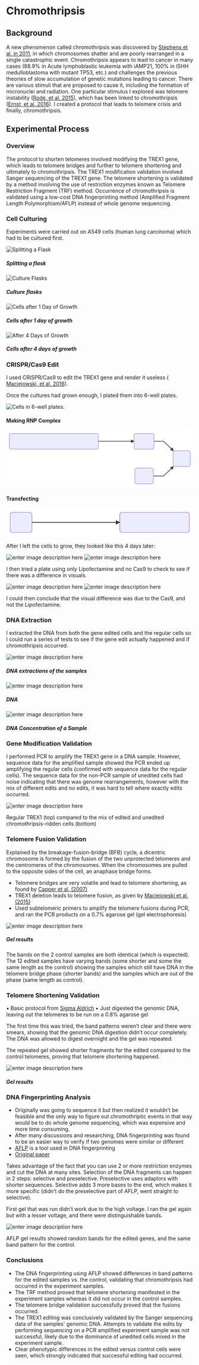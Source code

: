 # Chromothripsis

## Background

A new phenomenon called chromothripsis was discovered by [Stephens et al. in 2011](https://www.ncbi.nlm.nih.gov/pubmed/21215367), in which chromosomes shatter and are poorly rearranged in a single catastrophic event. Chromothripsis appears to lead to cancer in many cases (88.9% in Acute lymphoblastic leukemia with iAMP21, 100% in ISHH medulloblastoma with mutant TP53, etc.) and challenges the previous theories of slow accumulation of genetic mutations leading to cancer. There are various stimuli that are proposed to cause it, including the formation of micronuclei and radiation. One particular stimulus I explored was telomere instability ([Rode, et al. 2015](https://onlinelibrary.wiley.com/doi/full/10.1002/ijc.29888)), which has been linked to chromothripsis ([Ernst, et al. 2016](https://www.ncbi.nlm.nih.gov/pubmed/26856307)). I created a protocol that leads to telomere crisis and finally, chromothripsis.
## Experimental Process
### Overview
The protocol to shorten telomeres involved modifying the TREX1 gene, which leads to telomere bridges and further to telomere shortening and ultimately to chromothripsis. The TREX1 modification validation involved Sanger sequencing of the TREX1 gene. The telomere shortening is validated by a method involving the use of restriction enzymes known as Telomere Restriction Fragment (TRF) method. Occurrence of chromothripsis is validated using a low-cost DNA fingerprinting method (Amplified Fragment Length Polymorphism/AFLP) instead of whole genome sequencing.
### Cell Culturing 

Experiments were carried out on A549 cells (human lung carcinoma) which had to be cultured first. 

![Splitting a Flask](https://lh3.googleusercontent.com/gPolDUIFY2_V2asGlNlR-ae6dgiVF7fXvuBD0iEEu4RcpemfRw7ALC8RpHKVp9HZjxGT_5ArD4s "Cultures, cultures, cultures")
##### Splitting a flask
![Culture Flasks](https://lh3.googleusercontent.com/Nh3DXarFFMHyfGFzUbcgAdJN5SWmS5CgA-FL0l6gFXKQmL6D5h_1-SbTNgOuccynEPUUJyUHGeg "Culture Flasks")
##### Culture flasks
![Cells after 1 Day of Growth](https://lh3.googleusercontent.com/U3dOEb3IK2BlPiBcfC1PMCQQA0WsnqLX6OE1rF2PL9_hciR-NZYebRBFrI-8bx5Yx0bEFoIthlU "Cells after 1 Day of Growth")
##### Cells after 1 day of growth
![After 4 Days of Growth](https://lh3.googleusercontent.com/12XjqlSrMMIPbXwFtLLDTRV3M5yfHh-6Q6r06ghRZ7Ka_v7T5DShXsya2UdOwMAmCYnNFgFq7ws "After 4 Days of Growth")
##### Cells after 4 days of growth

### CRISPR/Cas9 Edit

I used CRISPR/Cas9 to edit the TREX1 gene and render it useless ( [Maciejowski, et al. 2016](https://www.ncbi.nlm.nih.gov/pmc/articles/PMC4687025/)).

Once the cultures had grown enough, I plated them into 6-well plates. 

![Cells in 6-well plates.](https://lh3.googleusercontent.com/oLmTeNCuizqjgpLoGHCvAst1rGg2cdF0FWUGWcH1snI6msIXDKVayZkDw_7aJJ8W_WiPs0cIwdql "Plating!")

#### Making RNP Complex

![RNP Formation](./svgs/RNPformation.svg)


#### Transfecting

![Transfection](./svgs/transfection.svg)

After I left the cells to grow, they looked like this 4 days later:

![enter image description here](https://lh3.googleusercontent.com/9h2LJ-pbWhpvcELoV5fr_GJfQGtHwv4oqOXqU090DsscH8ZyBWPccVOYPcQCzOFx4vSmn3Zk9Y_R)
![enter image description here](https://lh3.googleusercontent.com/hT-NYq251ckUiFHQad1hKIJeNp6vThJJrPf_B8SlbLfu1n8Jkpcs6PDD_QKb88HQMaJy1bVUUA1w)

I then tried a plate using only Lipofectamine and no Cas9 to check to see if there was a difference in visuals. 

![enter image description here](https://lh3.googleusercontent.com/Q7cDeOqa2WVUcxpb6H11DFihLp6SSlpCuBhZhEVOO6NHVIPFWtsshpbJrGsJjOaXAYLrV0fmB2AI)
![enter image description here](https://lh3.googleusercontent.com/E_w6A0Ikj3UWIpiPdUfHC9bCYnvuA8yWhoOcs6waU6gF8rMzlTDAf07JeG8V3GgkczpFjDlhvlSJ)

I could then conclude that the visual difference was due to the Cas9, and not the Lipofectamine.

### DNA Extraction  

I extracted the DNA from both the gene edited cells and the regular cells so I could run a series of tests to see if the gene edit actually happened and if chromothripsis occurred.

![enter image description here](https://lh3.googleusercontent.com/uf-SLD-d0lq-TiWCXLrQJgFG2l3o-lqMwvfScQ2yv6Q8pnCNLwxCubQ7MSVTv0xgEHThAr09gE8o)
##### DNA extractions of the samples
![enter image description here](https://lh3.googleusercontent.com/RLgs6zc4jMOtN-xIMFxnx859b-j-a1PdKIBKXbXa6Lb99cazuALY7JB4J_8gtyFRuhLWawc4aq6C)
##### DNA

![enter image description here](https://lh3.googleusercontent.com/4o2JxjiXYkITjqI1HMyLMfEI4eqVCTz0gdoTK50wbDhpDct8RRHkTCeKQGkAnE2sniEUlrleAWbj)
##### DNA Concentration of a Sample

### Gene Modification Validation

I performed PCR to amplify the TREX1 gene in a DNA sample. However, sequence data for the amplified sample showed the PCR ended up amplifying the regular cells (confirmed with sequence data for the regular cells). The sequence data for the non-PCR sample of unedited cells had noise indicating that there was genome rearrangements, however with the mix of different edits and no edits, it was hard to tell where exactly edits occurred. 

![enter image description here](https://lh3.googleusercontent.com/o2A1bC9q0W04O6_yZto0qVcn3rsoNltHqkvSJx2bW23liwFqEj0ZLYWAnyYtn9P3hC45CUACd7UM)

Regular TREX1 (top) compared to the mix of edited and unedited chromothripsis-ridden cells (bottom)

### Telomere Fusion Validation

Explained by the breakage-fusion-bridge (BFB) cycle, a dicentric chromosome is formed by the fusion of the two unprotected telomeres and the centromeres of the chromosomes. When the chromosomes are pulled to the opposite sides of the cell, an anaphase bridge forms.

-   Telomere bridges are very volatile and lead to telomere shortening, as found by [Capper et al. (2007)](https://www.ncbi.nlm.nih.gov/pmc/articles/PMC1993879/) 
-   TREX1 deletion leads to telomere fusion, as given by [Maciejowski et al. (2015)](https://www.ncbi.nlm.nih.gov/pmc/articles/PMC4687025/)
-   Used subtelomeric primers to amplify the telomere fusions during PCR, and ran the PCR products on a 0.7% agarose gel (gel electrophoresis)

![enter image description here](https://lh3.googleusercontent.com/Ly0ZZTdjKBSDpfsfOcEtufG-tmDDZwFW5MKVPLgzIvyk9mTfkRICRBPbkqDjn-vAcdxvaRu-JSM-)
##### Gel results
The bands on the 2 control samples are both identical (which is expected). The 12 edited samples have varying bands (some shorter and some the same length as the control) showing the samples which still have DNA in the telomere bridge phase (shorter bands) and the samples which are out of the phase (same length as control).

### Telomere Shortening Validation

   • Basic protocol from [Sigma Aldrich](https://www.sigmaaldrich.com/catalog/product/roche/12209136001?lang=en&region=US) 
   • Just digested the genomic DNA, leaving out the telomeres to be run on a 0.8% agarose gel


The first time this was tried, the band patterns weren’t clear and there were smears, showing that the genomic DNA digestion didn’t occur completely. The DNA was allowed to digest overnight and the gel was repeated.

The repeated gel showed shorter fragments for the edited compared to the control telomeres, proving that telomere shortening happened.

![enter image description here](https://lh3.googleusercontent.com/Y2v78CDqAdo7dC5Rz6VxGB5rXm8npnLgJpdmjc80eNEhTppa74akXcE16XF10V1jYDdIZc__L0Da)
##### Gel results

### DNA Fingerprinting Analysis

 - Originally was going to sequence it but then realized it wouldn’t be feasible and the only way to figure out chromothriptic events in that way would be to do whole genome sequencing, which was expensive and more time consuming.
 - After many discussions and researching, DNA fingerprinting was found to be an easier way to verify if two genomes were similar or different
 - [AFLP](https://www.ncbi.nlm.nih.gov/pmc/articles/PMC3513352/) is a tool used in DNA fingerprinting
 - [Original paper](https://www.ncbi.nlm.nih.gov/pubmed/7501463)

Takes advantage of the fact that you can use 2 or more restriction enzymes and cut the DNA at many sites. Selection of the DNA fragments can happen in 2 steps: selective and preselective. Preselective uses adaptors with shorter sequences. Selective adds 3 more bases to the end, which makes it more specific (didn’t do the preselective part of AFLP, went straight to selective).

First gel that was run didn’t work due to the high voltage. I ran the gel again but with a lesser voltage, and there were distinguishable bands. 

![enter image description here](https://lh3.googleusercontent.com/Beadw2rqNJi6qw9LNswPqRPZxJJ-hAUYgXt0uV0NxnRfONTcpZ3rDx5zADPtmiKtPOlLj_bYmDOb)

AFLP gel results showed random bands for the edited genes, and the same band pattern for the control.

### Conclusions

 - The DNA fingerprinting using AFLP showed differences in band patterns for the edited samples vs. the control, validating that chromothripsis had occurred in the experiment samples.
 - The TRF method proved that telomere shortening manifested in the experiment samples whereas it did not occur in the control samples.
 - The telomere bridge validation successfully proved that the fusions occurred.
 - The TREX1 editing was conclusively validated by the Sanger sequencing data of the samples' genomic DNA. Attempts to validate the edits by performing sequencing on a PCR amplified experiment sample was not successful, likely due to the dominance of unedited cells mixed in the experiment sample.
 - Clear phenotypic differences in the edited versus control cells were seen, which strongly indicated that successful editing had occurred.
